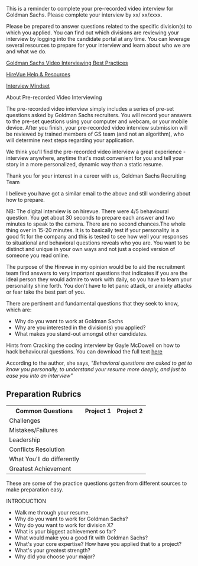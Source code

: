 This is a reminder to complete your pre-recorded video interview for Goldman Sachs. Please complete your interview by xx/ xx/xxxx.
 
Please be prepared to answer questions related to the specific division(s) to which you applied. You can find out which divisions are reviewing your interview by logging into the candidate portal at any time. You can leverage several resources to prepare for your interview and learn about who we are and what we do.

[Goldman Sachs Video Interviewing Best Practices](https://www.goldmansachs.com/careers/blog/posts/goldman-sachs-video-interviewing.html)

[HireVue Help & Resources](https://hirevuesupport.zendesk.com/hc/en-us)

[Interview Mindset](https://www.mequilibrium.com/gsrecruiting/)


About Pre-recorded Video Interviewing

The pre-recorded video interview simply includes a series of pre-set questions asked by Goldman Sachs recruiters. You will record your answers to the pre-set questions using your computer and webcam, or your mobile device. After you finish, your pre-recorded video interview submission will be reviewed by trained members of GS team (and not an algorithm), who will determine next steps regarding your application.

We think you'll find the pre-recorded video interview a great experience - interview anywhere, anytime that's most convenient for you and tell your story in a more personalized, dynamic way than a static resume.

Thank you for your interest in a career with us,
Goldman Sachs Recruiting Team

I believe you have got a similar email to the above and still wondering about how to prepare.

NB: The digital interview is on hirevue. There were 4/5 behavioural question. You get about 30 seconds to prepare each answer and two minutes to speak to the camera. There are no second chances.The whole thing over in 15-20 minutes. It is to basically test if your personality is a good fit for the company and this is tested to see how well your responses to situational and behavioral questions reveals who you are. You want to be distinct and unique in your own ways and not just a copied version of someone you read online.

The purpose of the Hirevue in my opinion would be to aid the recruitment team find answers to very important questions that indicates if you are the ideal person they would admire to work with daily, so you have to learn your personality shine forth. You don't have to let panic attack, or anxiety attacks or fear take the best part of you. 

There are pertinent and fundamental questions that they seek to know, which are:
* Why do you want to work at Goldman Sachs
* Why are you interested in the division(s) you applied?
* What makes you stand-out amongst other candidates.

Hints from Cracking the coding interview by Gayle McDowell on how to hack behavioural questions. You can download the full text [here](http://ahmed-badawy.com/blog/wp-content/uploads/2018/10/Cracking-the-Coding-Interview-6th-Edition-189-Programming-Questions-and-Solutions.pdf)

According to the author, she says, _"Behavioral questions are asked to get to know you personally, to understand your resume more deeply, and just to ease you into an interview"_ 

<html>
<head>

</head>
<body>

<h2>Preparation Rubrics</h2>

<table>
  <tr>
    <th>Common Questions</th>
    <th>Project 1</th>
    <th>Project 2</th>
  </tr>
  <tr>
    <td>Challenges </td>
    <td> </td>
    <td> </td>
  </tr>
  <tr>
    <td>Mistakes/Failures</td>
    <td> </td>
    <td> </td>
  </tr>
  <tr>
    <td>Leadership</td>
    <td> </td>
    <td> </td>
  </tr>
  <tr>
    <td>Conflicts Resolution</td>
    <td> </td>
    <td></td>
  </tr>
  <tr>
    <td>What You'll do differently</td>
    <td> </td>
    <td></td>
  </tr>
  <tr>
    <td>Greatest Achievement</td>
    <td> </td>
    <td></td>
  </tr>
</table>

</body>
</html>

These are some of the practice questions gotten from different sources to make preparation easy.

INTRODUCTION

* Walk me through your resume.
* Why do you want to work for Goldman Sachs?
* Why do you want to work for division X?
* What is your biggest achievement so far?
* What would make you a good fit with Goldman Sachs?
* What's your core expertise? How have you applied that to a project?
* What's your greatest strength?
* Why did you choose your major?